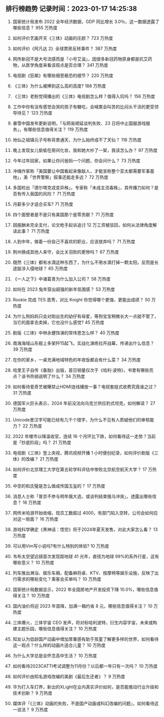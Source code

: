 
## 排行榜趋势 记录时间：2023-01-17 14:25:38
  
  1. 国家统计局发布 2022 全年经济数据，GDP 同比增长 3.0％，这一数据透露了哪些信息？ 955 万热度
    
  2. 如何评价艺画开天《三体》动画的庄颜？ 723 万热度
    
  3. 如何评价《阿凡达 2》全球票房反转事件？ 387 万热度
    
  4. 网传新冠不是大号流感而是「小号艾滋」，因很多新冠药物原身都是抗艾药物，从医学角度来看该观点是否合理？ 341 万热度
    
  5. 电视剧《狂飙》有哪些细思极恐的细节？ 220 万热度
    
  6. 《三体》为什么被捧到这么高的高度? 188 万热度
    
  7. 《三体》老粉觉得播出的《三体》电视剧怎么样？值得入坑吗？ 156 万热度
    
  8. 工作中你有没有感觉会哭的孩子有糖吃，会喊累会叫苦的比闷头干活的更受领导待见？ 123 万热度
    
  9. 暴雪中国发布更新说明，「与网易顺延谈判失败、23 日将中止国服游戏服务」，有哪些信息值得关注？ 119 万热度
    
  10. 地仙之祖镇元子号称背景通天，为什么始终成不了天仙？ 116 万热度
    
  11. 晚上发现女儿偷偷在房间化妆，我和她大吵了一架，我该怎么办？ 97 万热度
    
  12. 今年过年回家，如果让你问爸妈一个问题，你会问什么？ 73 万热度
    
  13. 冲绳作家称「美国要让中国看起来像敌人，才能宣称整个亚太都需要军事基地」，美「世界警察」叙事还能走多远？ 72 万热度
    
  14. 多国检出「德尔塔克戎变异株」，专家称「未成主流毒株」，其传播力如何？是否有传入我国的风险？ 71 万热度
    
  15. 月薪多少才适合买车? 71 万热度
    
  16. 四个面壁者是不是只有美国那个是零贡献？ 71 万热度
    
  17. 因报酬未完全支付，论文枪手起诉追讨 12 万工资被驳回，如何从法律角度解读此事？ 71 万热度
    
  18. 人到中年，做着一份自己不喜欢的职业，应该放弃吗？ 71 万热度
    
  19. 荆州换成其他人来守，会比关羽败的更惨吗？ 67 万热度
    
  20. 既然《三体》都有水滴这种东西了，为什么不用水滴打掉一颗太阳，反而是长途跋涉入侵地球？ 65 万热度
    
  21. 《一人之下》中诸葛青为什么加入公司？ 58 万热度
    
  22. 如何在 2023 兔年穿出超强的新年氛围感？ 53 万热度
    
  23. Rookie 完成 TES 首秀，对比 Knight 你觉得哪个更强，更能出成绩？ 50 万热度
    
  24. 为什么狗妈妈只会对刚出生的幼仔有母爱，等狗宝宝稍微长大一点就不管了，当它的面拿去卖掉，它也没什么感觉? 45 万热度
    
  25. 剧版《三体》中林永健饰演的常伟思怎么样？ 40 万热度
    
  26. 南海海域山东舰上多架歼15起飞，实战化演练拉开战幕，传递出什么信息？ 39 万热度
    
  27. 在你的家乡，一桌充满地域特色的年夜饭都会有什么菜？ 34 万热度
    
  28. 哈里王子自传《备胎》出版，首日销量仅次于《哈利·波特》，书里有哪些亮点？该书热销说明了什么？ 34 万热度
    
  29. 如何看待爱奇艺被曝禁止HDMI连线播放一事？电视套娃式收费究竟谁之过？ 31 万热度
    
  30. 德国军火巨头表示，2024 年前没法向乌克兰供应豹式坦克，如何解读？ 27 万热度
    
  31. Unicode里汉字可能已经有几千个错字，为什么不见有人质疑他们的审核能力？ 22 万热度
    
  32. 2022 年楼市以降温收官，连续 16 个月环比下跌，如何看待这一走势？当前是「抄底阶段」吗？ 21 万热度
    
  33. 电视剧《三体》登上央视，腾讯视频开播 1 小时便创纪录，如何评价剧版《三体》的改编？ 21 万热度
    
  34. 如何评价北京理工大学在第五轮学科评估中惨败北京航空航天大学？ 17 万热度
    
  35. 中空的和氏璧是怎么做成传国玉玺的？ 17 万热度
    
  36. 消息人士称「普京不参与明年俄大选，或谈判结束俄乌冲突」，透露出哪些信息？ 16 万热度
    
  37. 网传米哈游开始收缩，现员工数超过 4000，有部门陷入空转，公司会如何应对这一局面？ 16 万热度
    
  38. 游戏科学确定《黑神话：悟空》将于2024年夏天发售，对此大家怎么看？ 13 万热度
    
  39. 可以用Vim写小说吗?有什么特别的体验? 10 万热度
    
  40. 韦布太空望远镜首次发现距地球 41 光年，直径为地球 99%的系外行星，这有哪些意义？ 10 万热度
    
  41. 列车推出淋浴、娱乐车厢，配备麻将桌、KTV、按摩椅等娱乐设施，反映了出行需求的哪些变化？乘客会买单吗？ 10 万热度
    
  42. 国家统计局数据显示，2022 年全国房地产开发投资下降 10.0%，哪些信息值得关注？ 10 万热度
    
  43. 国内油价将迎 2023 年首降，加满一箱约省 8 元，哪些信息值得关注？ 10 万热度
    
  44. 三体爆火，三体宇宙 CEO 发声，将对标哈利波特，衍生内容宇宙，未来或构建主题乐园，哪些信息值得关注？ 10 万热度
    
  45. 知友认为低龄国产动画中增加厚重感有助于孩童了解更多样的世界，如何看待这一观点？什么样的动画片适合儿童？ 10 万热度
    
  46. 为什么大学总是会怀念高中生活？ 10 万热度
    
  47. 如何看待2023CATTI考试调整为11月份？以后都一年只有一次吗？ 10 万热度
    
  48. 如何评价由知名游戏改编的美剧《最后生还者》？ 9 万热度
    
  49. 华为打入车灯界，新出的XLight在业内真实评价如何，是否能推动行业升级和技术创新？ 9 万热度
    
  50. 媒体评「《三体》动画的失败，不是国产动画或科幻改编的问题」，如何看待这一说法？ 9 万热度
    